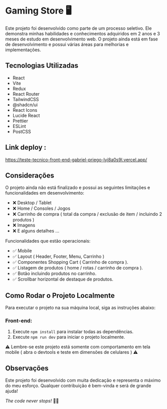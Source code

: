 # Gaming Store 🖥️

Este projeto foi desenvolvido como parte de um processo seletivo. Ele demonstra minhas habilidades e conhecimentos adquiridos em 2 anos e 3 meses de estudo em desenvolvimento web. O projeto ainda está em fase de desenvolvimento e possui várias áreas para melhorias e implementações.

## Tecnologias Utilizadas

- React
- Vite
- Redux
- React Router
- TailwindCSS
- @shadcn/ui
- React Icons
- Lucide React
- Prettier
- ESLint
- PostCSS

## Link deploy :
https://teste-tecnico-front-end-gabriel-priego-lyi8a0s9l.vercel.app/

## Considerações 

O projeto ainda não está finalizado e possui as seguintes limitações e funcionalidades em desenvolvimento:

- ❌ Desktop / Tablet
- ❌ Home / Consoles / Jogos
- ❌ Carrinho de compra ( total da compra / exclusão de item / incluindo 2 produtos )
- ❌ Imagens
- ❌ E alguns detalhes ...

Funcionalidades que estão operacionais:

- ✅ Mobile
- ✅ Layout ( Header, Footer, Menu, Carrinho )
- ✅ Componentes Shopping Cart ( Carrinho de compra ).
- ✅ Listagem de produtos ( home / rotas / carrinho de compra ).
- ✅ Botão incluindo produtos no carrinho.
- ✅ Scrollbar horizontal de destaque de produtos.

## Como Rodar o Projeto Localmente

Para executar o projeto na sua máquina local, siga as instruções abaixo:

### Front-end:

1. Execute `npm install` para instalar todas as dependências.
2. Execute `npm run dev` para iniciar o projeto localmente.

⚠️ Lembre-se este projeto está somente com comportamento em tela mobile ( abra o devtools e teste em dimensões de celulares ) ⚠️

## Observações

Este projeto foi desenvolvido com muita dedicação e representa o máximo do meu esforço. Qualquer contribuição é bem-vinda e será de grande ajuda!

*The code never stops!* 👨‍💻
